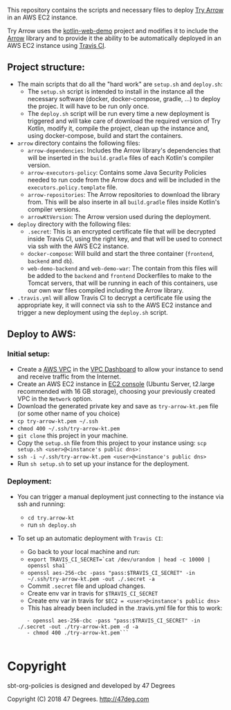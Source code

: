 This repository contains the scripts and necessary files to deploy [Try Arrow](https://try.arrow-kt.io:80) in an AWS EC2 instance.

Try Arrow uses the [kotlin-web-demo](https://github.com/JetBrains/kotlin-web-demo) project and modifies it to include the [Arrow](https://github.com/arrow-kt/arrow) library and to provide it the ability to be automatically deployed in an AWS EC2 instance using [Travis CI](https://travis-ci.org). 

## Project structure:

- The main scripts that do all the "hard work" are `setup.sh` and `deploy.sh`:
  - The `setup.sh` script is intended to install in the instance all the necessary software (docker, docker-compose, gradle, ...) to deploy the projec. It will have to be run only once. 
  - The `deploy.sh` script will be run every time a new deployment is triggered and will take care of download the required version of Try Kotlin, modify it, compile the project, clean up the instance and, using docker-compose, build and start the containers. 
- `arrow` directory contains the following files:
  - `arrow-dependencies`: Includes the Arrow library's dependencies that will be inserted in the `build.gradle` files of each Kotlin's compiler version.
  - `arrow-executors-policy`: Contains some Java Security Policies needed to run code from the Arrow docs and will be included in the `executors.policy.template` file. 
  - `arrow-repositories`: The Arrow repositories to download the library from. This will be also inserte in all `build.gradle` files inside Kotlin's compiler versions.
  - `arrowKtVersion`: The Arrow version used during the deployment.
- `deploy` directory with the following files:
  - `.secret`: This is an encrypted certificate file that will be decrypted inside Travis CI, using the right key, and that will be used to connect via ssh with the AWS EC2 instance.
  - `docker-compose`: Will build and start the three container (`frontend`, `backend` and `db`).
  - `web-demo-backend` and `web-demo-war`: The contain from this files will be added to the `backend` and `frontend` Dockerfiles to make to the Tomcat servers, that will be running in each of this containers, use our own war files compiled including the Arrow library.  
- `.travis.yml` will allow Travis CI to decrypt a certificate file using the appropriate key, it will connect via ssh to the AWS EC2 instance and trigger a new deployment using the `deploy.sh` script.
  
## Deploy to AWS:

### Initial setup:

- Create a [AWS VPC](https://aws.amazon.com/vpc) in the [VPC Dashboard](https://console.aws.amazon.com/vpc) to allow your instance to send and receive traffic from the Internet.
- Create an AWS EC2 instance in [EC2 console](https://console.aws.amazon.com/ec2) (Ubuntu Server, t2.large recommended with 16 GB storage), choosing your previously created VPC in the `Network` option.
- Download the generated private key and save as `try-arrow-kt.pem` file (or some other name of you choice)
- ```cp try-arrow-kt.pem ~/.ssh```
- ```chmod 400 ~/.ssh/try-arrow-kt.pem```
- `git clone` this project in your machine.
- Copy the `setup.sh` file from this project to your instance using: ```scp setup.sh <user>@<instance's public dns>:```
- ```ssh -i ~/.ssh/try-arrow-kt.pem <user>@<instance's public dns>```
- Run ```sh setup.sh``` to set up your instance for the deployment.

### Deployment:

- You can trigger a manual deployment just connecting to the instance via ssh and running:
    - ```cd try.arrow-kt```
    - run ```sh deploy.sh```

- To set up an automatic deployment with `Travis CI`:
    - Go back to your local machine and run:
    - ```export TRAVIS_CI_SECRET=`cat /dev/urandom | head -c 10000 | openssl sha1` ```
    - ```openssl aes-256-cbc -pass "pass:$TRAVIS_CI_SECRET" -in ~/.ssh/try-arrow-kt.pem -out ./.secret -a```
    - Commit `.secret` file and upload changes.
    - Create env var in travis for `$TRAVIS_CI_SECRET`
    - Create env var in travis for `$EC2 = <user>@<instance's public dns>`
    - This has already been included in the .travis.yml file for this to work:
    ```before_script
       - openssl aes-256-cbc -pass "pass:$TRAVIS_CI_SECRET" -in ./.secret -out ./try-arrow-kt.pem -d -a
       - chmod 400 ./try-arrow-kt.pem```


[comment]: # (Start Copyright)
# Copyright

sbt-org-policies is designed and developed by 47 Degrees

Copyright (C) 2018 47 Degrees. <http://47deg.com>

[comment]: # (End Copyright)
